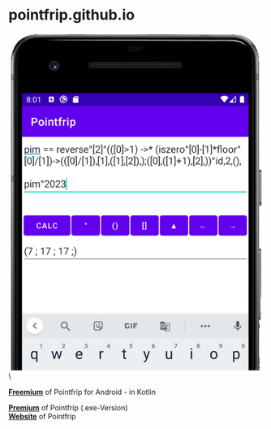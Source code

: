 # pointfrip.github.io

![Pointfrip](https://raw.githubusercontent.com/pointfrip/pointfrip.github.io/main/images/pixel2image.png) \

[**Freemium**](https://github.com/pointfrip/calculator) of Pointfrip for Android - in Kotlin


[**Premium**](https://github.com/metazip/pointfrip) of Pointfrip (.exe-Version) \
[**Website**](https://pointfree-interpreter.github.io/) of Pointfrip

